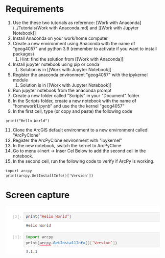 # Requirements
1. Use the these two tutorials as reference: [Work with Anaconda](../Tutorials/Work with Anaconda.md) and [[Work with Jupyter Notebook]]
2. Install Anaconda on your work/home computer
3. Create a new environment using Anaconda with the name of "geog4057" and python 3.9 (remember to activate if you want to install packages) 
	1. Hint: find the solution from [[Work with Anaconda]] 
4. Install jupyter notebook using pip or conda 
	1. Solution is in  [[Work with Jupyter Notebook]]
5. Register the anaconda environment "geog4057" with the ipykernel module 
	1. Solution is in  [[Work with Jupyter Notebook]]
6. Run jupyter notebook from the anaconda prompt 
7. Create a new folder called "Scripts" in your "Document" folder
8. In the Scripts folder, create a new notebook with the name of "homework1.ipynb" and use the the kernel "geog4057"
9. In the first cell,  type (or copy and paste) the following code

 ```
print("Hello World")
 ```

11. Clone the ArcGIS default environment to a new environment called "ArcPyClone"
12. Register the ArcPyClone environment with "ipykernel"
13. In the new notebook, switch the kernel to ArcPyClone
14. Go to menu->Inert -> Inser Cel Below to add the second cell in the notebook. 
15. In the second cell, run the following code to verify if ArcPy is working. 

```
import arcpy
print(arcpy.GetInstallInfo()['Version'])
```

# Screen capture 


![](<../img/Pasted%20image%2020230905180829.png>)

